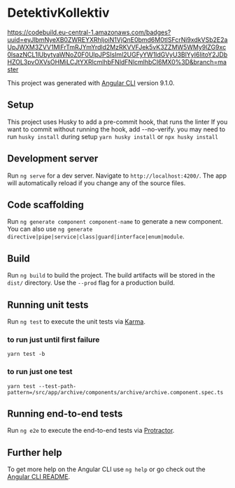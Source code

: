 # DetektivKollektiv

https://codebuild.eu-central-1.amazonaws.com/badges?uuid=eyJlbmNyeXB0ZWREYXRhIjoiN1VjQnE0bmd6M0tlSFcrNi9xdkVSb2E2aUpJWXM3ZVV1MlFrTmRJYmYrdld2MzRKVVFJek5vK3ZZMW5WMy9lZG9xc0lsazNCL1lUbytyaWNoZ0F0UlpJPSIsIml2UGFyYW1ldGVyU3BlYyI6IitoY2JDbHZOL3pvOXVsOHMiLCJtYXRlcmlhbFNldFNlcmlhbCI6MX0%3D&branch=master

This project was generated with [Angular CLI](https://github.com/angular/angular-cli) version 9.1.0.


## Setup

This project uses Husky to add a pre-commit hook, that runs the linter
If you want to commit without running the hook, add --no-verify.
you may need to run `husky install` during setup
`yarn husky install`
or
`npx husky install`



## Development server

Run `ng serve` for a dev server. Navigate to `http://localhost:4200/`. The app will automatically reload if you change any of the source files.

## Code scaffolding

Run `ng generate component component-name` to generate a new component. You can also use `ng generate directive|pipe|service|class|guard|interface|enum|module`.

## Build

Run `ng build` to build the project. The build artifacts will be stored in the `dist/` directory. Use the `--prod` flag for a production build.

## Running unit tests

Run `ng test` to execute the unit tests via [Karma](https://karma-runner.github.io).

### to run just until first failure
`yarn test -b`

### to run just one test
`yarn test --test-path-pattern=/src/app/archive/components/archive/archive.component.spec.ts`

## Running end-to-end tests

Run `ng e2e` to execute the end-to-end tests via [Protractor](http://www.protractortest.org/).

## Further help

To get more help on the Angular CLI use `ng help` or go check out the [Angular CLI README](https://github.com/angular/angular-cli/blob/master/README.md).
